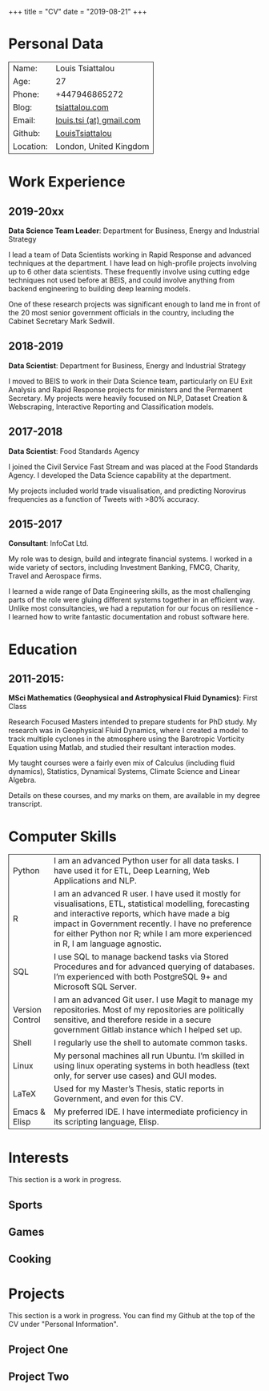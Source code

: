 +++
title = "CV"
date = "2019-08-21"
+++


# Personal Data

<table border="2" cellspacing="0" cellpadding="6" rules="groups" frame="void">


<colgroup>
<col  class="org-right" />

<col  class="org-left" />
</colgroup>
<tbody>
<tr>
<td class="org-right">Name:</td>
<td class="org-left">Louis Tsiattalou</td>
</tr>


<tr>
<td class="org-right">Age:</td>
<td class="org-left">27</td>
</tr>


<tr>
<td class="org-right">Phone:</td>
<td class="org-left">+447946865272</td>
</tr>


<tr>
<td class="org-right">Blog:</td>
<td class="org-left"><a href="https://tsiattalou.com">tsiattalou.com</a> </td>
</tr>


<tr>
<td class="org-right">Email:</td>
<td class="org-left"><a href="mailto:louis.tsi@gmail.com">louis.tsi (at) gmail.com</a> </td>
</tr>


<tr>
<td class="org-right">Github:</td>
<td class="org-left"><a href="https://github.com/LouisTsiattalou">LouisTsiattalou</a> </td>
</tr>


<tr>
<td class="org-right">Location:</td>
<td class="org-left">London, United Kingdom</td>
</tr>
</tbody>
</table>


# Work Experience


## 2019-20xx

**Data Science Team Leader**: Department for Business, Energy and Industrial Strategy

I lead a team of Data Scientists working in Rapid Response and advanced
techniques at the department. I have lead on high-profile projects involving
up to 6 other data scientists. These frequently involve using cutting edge
techniques not used before at BEIS, and could involve anything from backend
engineering to building deep learning models.
  
One of these research projects was significant enough to land me in front of the
20 most senior government officials in the country, including the Cabinet
Secretary Mark Sedwill.

## 2018-2019

**Data Scientist**: Department for Business, Energy and Industrial Strategy

I moved to BEIS to work in their Data Science team, particularly on EU Exit
Analysis and Rapid Response projects for ministers and the Permanent
Secretary. My projects were heavily focused on NLP, Dataset Creation &
Webscraping, Interactive Reporting and Classification models.


## 2017-2018

**Data Scientist**: Food Standards Agency

I joined the Civil Service Fast Stream and was placed at the Food Standards
Agency. I developed the Data Science capability at the department.

My projects included world trade visualisation, and predicting Norovirus
frequencies as a function of Tweets with >80% accuracy.


## 2015-2017

**Consultant**: InfoCat Ltd.

My role was to design, build and integrate financial systems. I worked in a wide
variety of sectors, including Investment Banking, FMCG, Charity, Travel and
Aerospace firms.

I learned a wide range of Data Engineering skills, as the most challenging parts
of the role were gluing different systems together in an efficient way. Unlike
most consultancies, we had a reputation for our focus on resilience - I learned
how to write fantastic documentation and robust software here.


# Education


## 2011-2015:

**MSci Mathematics (Geophysical and Astrophysical Fluid Dynamics)**: First Class

Research Focused Masters intended to prepare students for PhD study. My research
was in Geophysical Fluid Dynamics, where I created a model to track multiple
cyclones in the atmosphere using the Barotropic Vorticity Equation using Matlab,
and studied their resultant interaction modes.

My taught courses were a fairly even mix of Calculus (including fluid dynamics),
Statistics, Dynamical Systems, Climate Science and Linear Algebra.

Details on these courses, and my marks on them, are available in my degree
transcript.


# Computer Skills

<table border="2" cellspacing="0" cellpadding="6" rules="groups" frame="void">


<colgroup>
<col  class="org-left" />

<col  class="org-left" />
</colgroup>
<tbody>
<tr>
<td class="org-left">Python</td>
<td class="org-left">I am an advanced Python user for all data tasks. I have used it for ETL, Deep Learning, Web Applications and NLP.</td>
</tr>


<tr>
<td class="org-left">R</td>
<td class="org-left">I am an advanced R user. I have used it mostly for visualisations, ETL, statistical modelling, forecasting and interactive reports, which have made a big impact in Government recently. I have no preference for either Python nor R; while I am more experienced in R, I am language agnostic.</td>
</tr>


<tr>
<td class="org-left">SQL</td>
<td class="org-left">I use SQL to manage backend tasks via Stored Procedures and for advanced querying of databases. I&rsquo;m experienced with both PostgreSQL 9+ and Microsoft SQL Server.</td>
</tr>


<tr>
<td class="org-left">Version Control</td>
<td class="org-left">I am an advanced Git user. I use Magit to manage my repositories. Most of my repositories are politically sensitive, and therefore reside in a secure government Gitlab instance which I helped set up.</td>
</tr>


<tr>
<td class="org-left">Shell</td>
<td class="org-left">I regularly use the shell to automate common tasks.</td>
</tr>


<tr>
<td class="org-left">Linux</td>
<td class="org-left">My personal machines all run Ubuntu. I&rsquo;m skilled in using linux operating systems in both headless (text only, for server use cases) and GUI modes.</td>
</tr>


<tr>
<td class="org-left">LaTeX</td>
<td class="org-left">Used for my Master&rsquo;s Thesis, static reports in Government, and even for this CV.</td>
</tr>


<tr>
<td class="org-left">Emacs & Elisp</td>
<td class="org-left">My preferred IDE. I have intermediate proficiency in its scripting language, Elisp.</td>
</tr>
</tbody>
</table>


# Interests

This section is a work in progress.

## Sports


## Games


## Cooking


# Projects

This section is a work in progress. You can find my Github at the top of the CV
under "Personal Information".

## Project One


## Project Two

